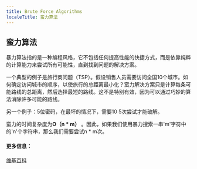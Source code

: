 ```yaml
---
title: Brute Force Algorithms
localeTitle: 蛮力算法
---
```

## 蛮力算法

暴力算法指的是一种编程风格，它不包括任何提高性能的快捷方式，而是依靠纯粹的计算能力来尝试所有可能性，直到找到问题的解决方案。

一个典型的例子是旅行商问题（TSP）。假设销售人员需要访问全国10个城市。如何确定访问城市的顺序，以使旅行的总距离最小化？蛮力解决方案只是计算每条可能路线的总距离，然后选择最短的路线。这不是特别有效，因为可以通过巧妙的算法消除许多可能的路线。

另一个例子：5位密码，在最坏的情况下，需要10 5次尝试才能破解。

蛮力的时间复杂度为**O（n \* m）** 。因此，如果我们使用暴力搜索一串'm'字符中的'n'个字符串，那么我们需要尝试n \* m次。

#### 更多信息：

[维基百科](https://en.wikipedia.org/wiki/Brute-force_search)